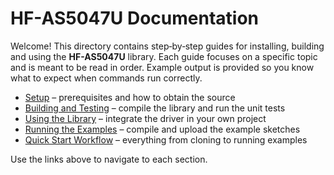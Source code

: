 # HF-AS5047U Documentation

Welcome! This directory contains step‑by‑step guides for installing, building and using the **HF-AS5047U** library. Each guide focuses on a specific topic and is meant to be read in order. Example output is provided so you know what to expect when commands run correctly.

- [Setup](setup.md) – prerequisites and how to obtain the source
- [Building and Testing](building.md) – compile the library and run the unit tests
- [Using the Library](usage.md) – integrate the driver in your own project
- [Running the Examples](examples.md) – compile and upload the example sketches
- [Quick Start Workflow](workflow.md) – everything from cloning to running examples

Use the links above to navigate to each section.
